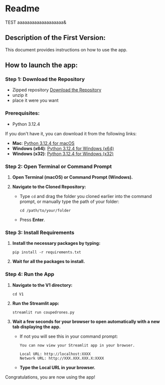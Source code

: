# Readme


TEST
aaaaaaaaaaaaaaaaaaa&


## Description of the First Version:

This document provides instructions on how to use the app.

## How to launch the app:

### Step 1: Download the Repository

- Zipped repository [Download the Repository](https://github.com/951095/station_performance/archive/refs/heads/main.zip) 
- unzip it
- place it were you want

### Prerequisites:

- Python 3.12.4

If you don't have it, you can download it from the following links:

- **Mac**: [Python 3.12.4 for macOS](https://www.python.org/ftp/python/3.12.4/python-3.12.4-macos11.pkg)
- **Windows (x64)**: [Python 3.12.4 for Windows (x64)](https://www.python.org/ftp/python/3.12.4/python-3.12.4-amd64.exe)
- **Windows (x32)**: [Python 3.12.4 for Windows (x32)](https://www.python.org/ftp/python/3.12.4/python-3.12.4.exe)

### Step 2: Open Terminal or Command Prompt

1. **Open Terminal (macOS) or Command Prompt (Windows).**

2. **Navigate to the Cloned Repository:**
    - Type `cd` and drag the folder you cloned earlier into the command prompt, or manually type the path of your folder:
      ```
      cd /path/to/your/folder
      ```
    - Press **Enter**.

### Step 3: Install Requirements

1. **Install the necessary packages by typing:**
   ```
   pip install -r requirements.txt
   ```
2. **Wait for all the packages to install.**

### Step 4: Run the App

1. **Navigate to the V1 directory:**
   ```
   cd V1
   ```
2. **Run the Streamlit app:**
   ```
   streamlit run coupedrones.py
   ```
3. **Wait a few seconds for your browser to open automatically with a new tab displaying the app.**

   - If not you will see this in your command prompt:
     ```
     You can now view your Streamlit app in your browser.
     
     Local URL: http://localhost:XXXX
     Network URL: http://XXX.XXX.XXX.X:XXXX
     ```
   - **Type the Local URL in your browser.**

Congratulations, you are now using the app!